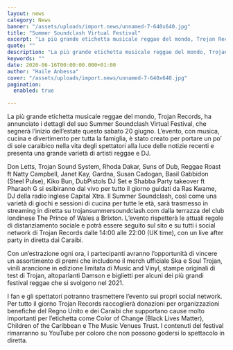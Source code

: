 ```yaml
---
layout: news
category: News
banner: "/assets/uploads/import.news/unnamed-7-640x640.jpg"
title: "Summer Soundclash Virtual Festival"
excerpt: "La più grande etichetta musicale reggae del mondo, Trojan Records, ha annunciato i dettagli del suo Summer Soundclash Virtual Festival, che segnerà l’inizio dell’estate questo sabato 20 giugno. L’evento, con musica, cucina e divertimento per tutta la famiglia, è stato creato per portare un po’ di sole caraibico nella vita degli spettatori alla luce delle [&hellip"
quote: ""
description: "La più grande etichetta musicale reggae del mondo, Trojan Records, ha annunciato i dettagli del suo Summer Soundclash Virtual Festival, che segnerà l’inizio dell’estate questo sabato 20 giugno. L’evento, con musica, cucina e divertimento per tutta la famiglia, è stato creato per portare un po’ di sole caraibico nella vita degli spettatori alla luce delle [&hellip"
keywords: ""
date: 2020-06-16T00:00:00.000+01:00
author: "Haile Anbessa"
cover: "/assets/uploads/import.news/unnamed-7-640x640.jpg"
pagination:
  enabled: true

---
```


La più grande etichetta musicale reggae del mondo, Trojan Records, ha annunciato i dettagli del suo Summer Soundclash Virtual Festival, che segnerà l’inizio dell’estate questo sabato 20 giugno. L’evento, con musica, cucina e divertimento per tutta la famiglia, è stato creato per portare un po’ di sole caraibico nella vita degli spettatori alla luce delle notizie recenti e presenta una grande varietà di artisti reggae e DJ.

Don Letts, Trojan Sound System, Rhoda Dakar, Suns of Dub, Reggae Roast ft Natty Campbell, Janet Kay, Gardna, Susan Cadogan, Basil Gabbidon (Steel Pulse), Kiko Bun, DubPistols DJ Set e Shabba Party takeover ft Pharaoh G si esibiranno dal vivo per tutto il giorno guidati da Ras Kwame, DJ della radio inglese Capital Xtra. Il Summer Soundclash, così come una varietà di giochi e sessioni di cucina per tutte le età, sarà trasmesso in streaming in diretta su trojansummersoundclash.com dalla terrazza del club londinese The Prince of Wales a Brixton. L’evento rispetterà le attuali regole di distanziamento sociale e potrà essere seguito sul sito e su tutti i social network di Trojan Records dalle 14:00 alle 22:00 (UK time), con un live after party in diretta dai Caraibi.

Con un’estrazione ogni ora, i partecipanti avranno l’opportunità di vincere un assortimento di premi che includono il merch ufficiale Ska e Soul Trojan, vinili arancione in edizione limitata di Music and Vinyl, stampe originali di test di Trojan, altoparlanti Damson e biglietti per alcuni dei più grandi festival reggae che si svolgono nel 2021.

I fan e gli spettatori potranno trasmettere l’evento sui propri social network. Per tutto il giorno Trojan Records raccoglierà donazioni per organizzazioni benefiche del Regno Unito e dei Caraibi che supportano cause molto importanti per l’etichetta come Color of Change (Black Lives Matter), Children of the Caribbean e The Music Venues Trust. I contenuti del festival rimarranno su YouTube per coloro che non possono godersi lo spettacolo in diretta.